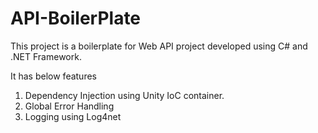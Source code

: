 # API-BoilerPlate

This project is a boilerplate for Web API project developed using C# and .NET Framework.

It has below features

1. Dependency Injection using Unity IoC container.
2. Global Error Handling
3. Logging using Log4net
